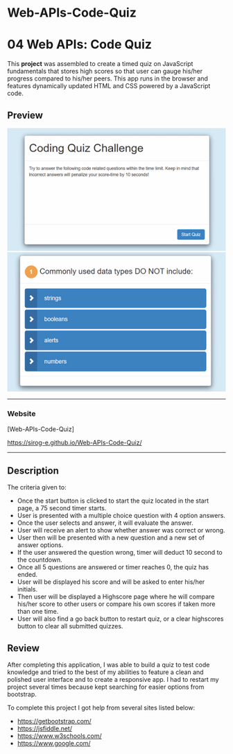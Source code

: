 # Web-APIs-Code-Quiz
# 04 Web APIs: Code Quiz

This **project** was assembled to create a timed quiz on JavaScript fundamentals that stores high scores so that user can gauge his/her progress compared to his/her peers. This app runs in the browser and features dynamically updated HTML and CSS powered by a JavaScript code.


## Preview

![Code Quiz Challenge](./Preview-Code-Quiz.png)
![Code Quiz Question 1](./Code-Quiz-Question1.png)

---

### Website

[Web-APIs-Code-Quiz]

https://sirog-e.github.io/Web-APIs-Code-Quiz/

---

## Description

The criteria given to:
- Once the start button is clicked to start the quiz located in the start page, a 75 second timer starts.
- User is presented with a multiple choice question with 4 option answers.
- Once the user selects and answer, it will evaluate the answer.
- User will receive an alert to show whether answer was correct or wrong.
- User then will be presented with a new question and a new set of answer options.
- If the user answered the question wrong, timer will deduct 10 second to the countdown.
- Once all 5 questions are answered or timer reaches 0, the quiz has ended. 
- User will be displayed his score and will be asked to enter his/her initials.
- Then user will be displayed a Highscore page where he will compare his/her score to other users or compare his own scores if taken more than one time.
- User will also find a go back button to restart quiz, or a clear highscores button to clear all submitted quizzes. 


## Review

After completing this application, I was able to build a quiz to test code knowledge and tried to the best of my abilities to feature a clean and polished user interface and to create a responsive app. I had to restart my project several times because kept searching for easier options from bootstrap. 

To complete this project I got help from several sites listed below:

* https://getbootstrap.com/
* https://jsfiddle.net/
* https://www.w3schools.com/
* https://www.google.com/

